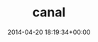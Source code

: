 ---
title:		"canal"
type:		"photos"
mediatype:		"upload"
description:		"TBC"
date:		"2014-04-20 18:19:34+00:00"
album:		"people"
filename:		"canal.md"
series:		""
cl_public_id:		"people/canal"
cl_version:		1497005369
format:		"tiff"
bytes:		3264888
width:		961
height:		1440
colours:
- "#D4C7BB"
- "#65783D"
- "#35401E"
- "#847B73"
- "#2C4120"
- "#527042"
- "#82624E"
- "#332F1F"
- "#383530"
- "#777D40"
- "#C89B7F"
- "#7F6B4C"
- "#D2D4BE"
- "#A6B86C"
- "#3B2921"
- "#293808"
- "#7E8073"
- "#798579"
- "#B4BE6B"
- "#7C7846"
- "#303734"
- "#D6B27D"
- "#7E8789"
- "#58770E"
- "#7C4341"
- "#797B83"
- "#2C2B30"
exposure_mode:		"Auto"
program:		"Aperture-priority AE"
aperture:		"2.0"
focal_length:		"50.0 mm"
iso:		"100"
shutter_speed:		"1/640"
metering:		"Multi-segment"
flash:		"Off, Did not fire"
white_balance:		"As Shot"
colour_temp:		"5350"
has_crop:		"false"
orientation:		"Horizontal (normal)"
camera_model:		"NIKON D800"
lens_info:		"0mm f/0"
artist:		"No artist info"
x_resolution:		"300"
y_resolution:		"300"
---